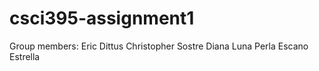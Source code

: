 # csci395-assignment1
Group members:
Eric Dittus
Christopher Sostre
Diana Luna
Perla Escano Estrella
